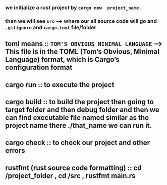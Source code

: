 ### we initialize a rust project by `cargo new  project_name` .

### then we will see `src` --> where our all source code will go and `.gitignore` and `cargo.toml` file/folder

## toml means :: `TOM'S OBVIOUS MINIMAL LANGUAGE` --> This file is in the TOML (Tom’s Obvious, Minimal Language) format, which is Cargo’s configuration format

## cargo run :: to execute the project

## cargo build :: to build the project then going to target folder and then debug folder and then we can find executable file named similar as the project name there ./that_name we can run it.

## cargo check :: to check our project and other errors

## rustfmt (rust source code formatting) :: cd /project_folder , cd /src , rustfmt main.rs
